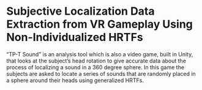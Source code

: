 # Subjective Localization Data Extraction from VR Gameplay Using Non-Individualized HRTFs

“TP-T Sound” is an analysis tool which is also a video game, built in Unity, that looks at the subject’s head rotation to give accurate data about the process of localizing a sound in a 360 degree sphere. In this game the subjects are asked to locate a series of sounds that are randomly placed in a sphere around their heads using generalized HRTFs. 

